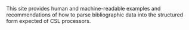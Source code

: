 This site provides human and machine-readable examples and recommendations of how to parse bibliographic data into the structured form expected of CSL processors.
